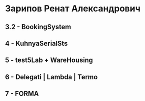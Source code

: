 # Зарипов Ренат Александрович

## 3.2 - BookingSystem
## 4 - KuhnyaSerialSts
## 5  - test5Lab + WareHousing
## 6 - Delegati | Lambda | Termo

## 7 - FORMA

